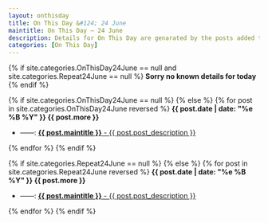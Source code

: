 ```yaml
---
layout: onthisday
title: On This Day &#124; 24 June
maintitle: On This Day — 24 June
description: Details for On This Day are genarated by the posts added to the website so the content is subject to changes/updates over time.
categories: [On This Day]
---
```


{% if site.categories.OnThisDay24June == null and site.categories.Repeat24June == null %}
<strong>Sorry no known details for today</strong>
{% endif %}

{% if site.categories.OnThisDay24June == null %}
{% else %}
{% for post in site.categories.OnThisDay24June reversed %}
<strong>{{ post.date | date: "%e %B %Y" }} {{ post.more }}</strong>
<ul>
<li> ——: <a href="{{ post.url }}"><strong>{{ post.maintitle }}</strong> - {{ post.post_description }}</a></li>
</ul>
{% endfor %}
{% endif %}

{% if site.categories.Repeat24June == null %}
{% else %}
{% for post in site.categories.Repeat24June reversed %}
<strong>{{ post.date | date: "%e %B %Y" }} {{ post.more }}</strong>
<ul>
<li> ——: <a href="{{ post.url }}"><strong>{{ post.maintitle }}</strong> - {{ post.post_description }}</a></li>
</ul>
{% endfor %}
{% endif %}
